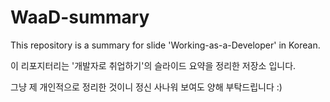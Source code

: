 # WaaD-summary
This repository is a summary for slide 'Working-as-a-Developer' in Korean.

이 리포지터리는 '개발자로 취업하기'의 슬라이드 요약을 정리한 저장소 입니다.

그냥 제 개인적으로 정리한 것이니 정신 사나워 보여도 양해 부탁드립니다 :)
